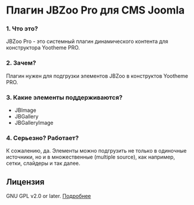 # Плагин JBZoo Pro для CMS Joomla

### 1. Что это?
JBZoo Pro - это системный плагин динамического контента для конструктора Yootheme PRO.

### 2. Зачем?
Плагин нужен для подгрузки элементов JBZoo в конструктов Yootheme PRO.

### 3. Какие элементы поддерживаются?
 * JBImage
 * JBGallery
 * JBGalleryImage

### 4. Серьезно? Работает?
 К сожалению, да. Элементы можно подгрузить не только в одиночные источники, но и в множественные (multiple source), как например, сетки, слайдеры и так далее.

## Лицензия
GNU GPL v2.0 or later. [Подробнее](https://github.com/JBZoo/JBZoo/blob/master/LICENSE.md)
